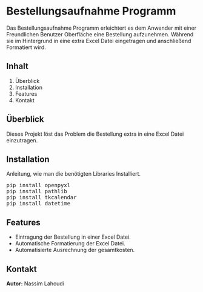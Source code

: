 <h1>Bestellungsaufnahme Programm</h1>
<p>Das Bestellungsaufnahme Programm erleichtert es dem Anwender mit einer Freundlichen Benutzer Oberfläche eine Bestellung aufzunehmen. Während sie im Hintergrund in eine extra Excel Datei eingetragen und anschließend Formatiert wird.</p>
<h2>Inhalt</h2>
<ol>
<li>Überblick</li>
<li>Installation</li>
<li>Features</li>
<li>Kontakt</li>
</ol>
<h2>Überblick</h2>
<p>Dieses Projekt löst das Problem die Bestellung extra in eine Excel Datei einzutragen.</p>
<h2>Installation</h2>
<p>Anleitung, wie man die benötigten Libraries Installiert.</p>
<pre>
pip install openpyxl
pip install pathlib
pip install tkcalendar
pip install datetime
</pre>
<h2>Features</h2>
<ul>
<li>Eintragung der Bestellung in einer Excel Datei.</li>
<li>Automatische Formatierung der Excel Datei.</li>
<li>Automatisierte Ausrechnung der gesamtkosten.</li>
</ul>
<h2>Kontakt</h2>
<p><strong>Autor:</strong> Nassim Lahoudi</p>
